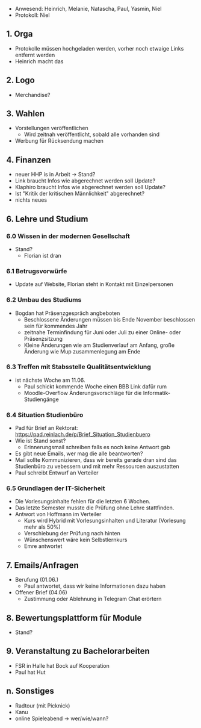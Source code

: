 ---
---

* Anwesend:  Heinrich, Melanie, Natascha, Paul, Yasmin, Niel
* Protokoll: Niel

## 1. Orga
  * Protokolle müssen hochgeladen werden, vorher noch etwaige Links entfernt werden
  * Heinrich macht das

## 2. Logo
  * Merchandise?

## 3. Wahlen
  * Vorstellungen veröffentlichen
    * Wird zeitnah veröffentlicht, sobald alle vorhanden sind
  * Werbung für Rücksendung machen

## 4. Finanzen
  * neuer HHP is in Arbeit -> Stand?
  * Link braucht Infos wie abgerechnet werden soll Update?
  * Klaphiro braucht Infos wie abgerechnet werden soll Update?
  * Ist "Kritik der kritischen Männlichkeit" abgerechnet?
  * nichts neues

## 6. Lehre und Studium

### 6.0 Wissen in der modernen Gesellschaft
  * Stand?
    * Florian ist dran

### 6.1 Betrugsvorwürfe
  * Update auf Website, Florian steht in Kontakt mit Einzelpersonen

### 6.2 Umbau des Studiums
  * Bogdan hat Präsenzgespräch angbeboten
    * Beschlossene Änderungen müssen bis Ende November beschlossen sein für kommendes Jahr
    * zeitnahe Terminfindung für Juni oder Juli zu einer Online- oder Präsenzsitzung
    * Kleine Änderungen wie am Studienverlauf am Anfang, große Änderung wie Mup zusammenlegung am Ende

### 6.3 Treffen mit Stabsstelle Qualitätsentwicklung
  * ist nächste Woche am 11.06.
    * Paul schickt kommende Woche einen BBB Link dafür rum
    * Moodle-Overflow Änderungsvorschläge für die Informatik-Studiengänge

### 6.4 Situation Studienbüro
  * Pad für Brief an Rektorat: https://pad.reinlach.de/p/Brief_Situation_Studienbuero
  * Wie ist Stand sonst?
    * Erinnerungsmail schreiben falls es noch keine Antwort gab
  * Es gibt neue Emails, wer mag die alle beantworten?
   * Mail sollte Kommunizieren, dass wir bereits gerade dran sind das Studienbüro zu vebessern und mit mehr Ressourcen auszustatten
   * Paul schreibt Entwurf an Verteiler

### 6.5 Grundlagen der IT-Sicherheit
  * Die Vorlesungsinhalte fehlen für die letzten 6 Wochen.
  * Das letzte Semester musste die Prüfung ohne Lehre stattfinden.
  * Antwort von Hoffmann im Verteiler
    * Kurs wird Hybrid mit Vorlesungsinhalten und Literatur (Vorlesung mehr als 50%)
    * Verschiebung der Prüfung nach hinten
    * Wünschenswert wäre kein Selbstlernkurs
    * Emre antwortet

## 7. Emails/Anfragen
  * Berufung (01.06.)
    * Paul antwortet, dass wir keine Informationen dazu haben
  * Offener Brief (04.06)
    * Zustimmung oder Ablehnung in Telegram Chat erörtern

## 8. Bewertungsplattform für Module
  * Stand?

## 9. Veranstaltung zu Bachelorarbeiten
  * FSR in Halle hat Bock auf Kooperation
  * Paul hat Hut

## n. Sonstiges
  * Radtour (mit Picknick)
  * Kanu
  * online Spieleabend -> wer/wie/wann?
